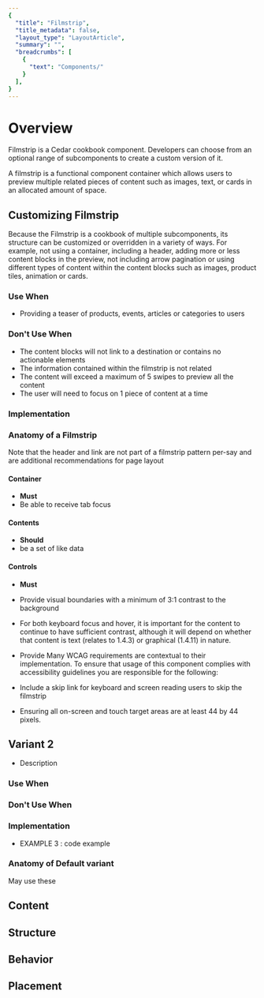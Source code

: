 ```yaml
---
{
  "title": "Filmstrip",
  "title_metadata": false,
  "layout_type": "LayoutArticle",
  "summary": "",
  "breadcrumbs": [
    {
      "text": "Components/"
    }
  ],
}
---
```



<cdr-doc-table-of-contents-shell >

# Overview
    

<cdr-doc-alert icon="info">Filmstrip is a Cedar cookbook component. Developers can choose from an optional range of subcomponents to create a custom version of it.</cdr-doc-alert>

A filmstrip is a functional component container which allows users to preview multiple related pieces of content such as images, text, or cards in an allocated amount of space.

## Customizing Filmstrip

Because the Filmstrip is a cookbook of multiple subcomponents, its structure can be customized or overridden in a variety of ways. For example, not using a container, including a header, adding more or less content blocks in the preview, not including arrow pagination or using different types of content within the content blocks such as images, product tiles, animation or cards.

### Use When
- Providing a teaser of products, events, articles or categories to users

### Don't Use When
- The content blocks will not link to a destination or contains no actionable elements
- The information contained within the filmstrip is not related
- The content will exceed a maximum of 5 swipes to preview all the content
- The user will need to focus on 1 piece of content at a time 

### Implementation

<cdr-img src="https://i.imgur.com/Co3dIqI.jpg" alt="image of REI.com product recommendations filmstrip"/>

### Anatomy of a Filmstrip

<cdr-img src="https://i.imgur.com/ZSpOvmp.jpg" alt="a wireframe outlining the parts listed below"/>

Note that the header and link are not part of a filmstrip pattern per-say and are additional recommendations for page layout
#### Container

-  **Must**
  -  Be able to receive tab focus

#### Contents

-  **Should**
  -  be a set of like data

#### Controls 

-  **Must**
  -  Provide visual boundaries with a minimum of 3:1 contrast to the background
  -  For both keyboard focus and hover, it is important for the content to continue to have sufficient contrast, although it will depend on whether that content is text (relates to 1.4.3) or graphical (1.4.11) in nature.
  -  Provide 
Many WCAG requirements are contextual to their implementation. To ensure that usage of this component complies with accessibility guidelines you are responsible for the following:

- Include a skip link for keyboard and screen reading users to skip the filmstrip
- Ensuring all on-screen and touch target areas are at least 44 by 44 pixels.

## Variant 2

-  Description

### Use When

### Don't Use When
### Implementation

-  EXAMPLE 3 : code example
  
### Anatomy of Default variant


May use these 
## Content
  
## Structure
  
## Behavior 

## Placement 

</cdr-doc-table-of-contents-shell>
